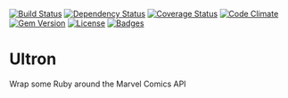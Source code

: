 [![Build Status](http://img.shields.io/travis/pikesley/ultron.png)](https://travis-ci.org/pikesley/ultron)
[![Dependency Status](http://img.shields.io/gemnasium/pikesley/ultron.png)](https://gemnasium.com/pikesley/ultron)
[![Coverage Status](http://img.shields.io/coveralls/pikesley/ultron.png)](https://coveralls.io/r/pikesley/ultron)
[![Code Climate](http://img.shields.io/codeclimate/github/pikesley/ultron.png)](https://codeclimate.com/github/pikesley/ultron)
[![Gem Version](http://img.shields.io/gem/v/ultron.png)](https://rubygems.org/gems/ultron)
[![License](http://img.shields.io/:license-mit-blue.png)](http://pikesley.mit-license.org)
[![Badges](http://img.shields.io/:badges-7/7-ff6799.png)](https://github.com/pikesley/badger)

# Ultron

Wrap some Ruby around the Marvel Comics API
